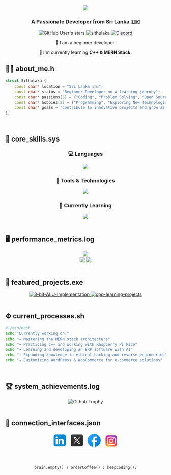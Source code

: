 <div align="center">
  <img src="https://readme-typing-svg.herokuapp.com/?font=Righteous&size=35&center=true&vCenter=true&width=500&height=70&duration=4000&lines=Hi+There!+👋;+I'm+Sithulaka+Sanchith!;" />
</div>

<h3 align="center">A Passionate Developer from Sri Lanka 🇱🇰</h3>
<p align="center"> 
  <img alt="GitHub User's stars" src="https://img.shields.io/github/stars/sithulaka">
  <img src="https://komarev.com/ghpvc/?username=sithulaka&label=Profile%20views&color=0e75b6&style=flat" alt="sithulaka"/>
  <a href="https://discord.gg/ugdvth5b6H" target="blank"><img alt="Discord" src="https://img.shields.io/discord/1029672298032140290"></a>
</p>

<div align="center">
  <p>🔭 I am a beginner developer.</p>
  <p>🌱 I'm currently learning <strong>C++ & MERN Stack.</strong></p>
</div> 

## 🧑‍💻 about_me.h
```cpp
struct Sithulaka {
    const char* location = "Sri Lanka 🇱🇰";
    const char* status = "Beginner Developer on a learning journey";
    const char* passions[3] = {"Coding", "Problem Solving", "Open Source"};
    const char* hobbies[2] = {"Programming", "Exploring New Technologies"};
    const char* goals = "Contribute to innovative projects and grow as a developer";
};
```
</br>

## 🧠 core_skills.sys
<div align="center">
  <h3>💻 Languages</h3>
  <img src="https://skillicons.dev/icons?i=python,cpp,html,css,js,bash"/>
  
  <h3>🧰 Tools & Technologies</h3>
  <img src="https://skillicons.dev/icons?i=vscode,git,github,docker,linux,raspberrypi,kali,figma"/>
  
  <h3>🌱 Currently Learning</h3>
  <img src="https://skillicons.dev/icons?i=react,nodejs,express,mongodb"/>
</div></br>

## 🖥️ performance_metrics.log  
<div align="center">
  <img height="170em" src="https://github-readme-stats.vercel.app/api/top-langs/?username=sithulaka&layout=compact&theme=dark" />
</div>

<div align="center">
  <img height="170em" src="https://github-readme-stats.vercel.app/api?username=sithulaka&theme=dark&rank_icon=github" />
  <img height="170em" src="https://github-readme-streak-stats.herokuapp.com/?user=sithulaka&theme=dark" />
</div></br>

## 🚀 featured_projects.exe
<div align="center">
  <a href="https://github.com/sithulaka/8-bit-ALU-Implementation">
    <img width="400px" src="https://opengraph.githubassets.com/1/sithulaka/8-bit-ALU-Implementation" alt="8-bit-ALU-Implementation" />
  </a>
  <a href="https://github.com/sithulaka/cpp-learning-projects">
    <img width="400px" src="https://opengraph.githubassets.com/1/sithulaka/cpp-learning-projects" alt="cpp-learning-projects" />
  </a>
</div></br>

## ⚙️ current_processes.sh
```bash
#!/bin/bash
echo "Currently working on:"
echo "→ Mastering the MERN stack architecture"
echo "→ Practicing C++ and working with Raspberry Pi Pico"
echo "→ Learning and developing an ERP software with AI"
echo "→ Expanding knowledge in ethical hacking and reverse engineering"
echo "→ Customizing WordPress & WooCommerce for e-commerce solutions"
```
</br>

## 🏆 system_achievements.log
<div align="center">
  <img src="https://github-profile-trophy.vercel.app/?username=sithulaka&theme=darkhub&column=4&margin-w=15&margin-h=15" alt="Github Trophy" />
</div></br>

## 📡 connection_interfaces.json
<div align="center">
  <a href="https://linkedin.com/in/sithulaka" target="_blank"><img src="https://github.com/sithulaka/sithulaka/blob/main/image/icon/linked-in-alt.svg" alt="LinkedIn" height="50" width="50" /></a>
  <a href="https://twitter.com/sithulaka" target="_blank"><img src="https://github.com/sithulaka/sithulaka/blob/main/image/icon/twitter.svg" alt="Twitter" height="50" width="50" /></a>
  <a href="https://fb.com/senithu.sithulaka.7" target="_blank"><img src="https://github.com/sithulaka/sithulaka/blob/main/image/icon/facebook.svg" alt="Facebook" height="50" width="50" /></a>
  <a href="https://instagram.com/_sithulaka_" target="_blank"><img src="https://github.com/sithulaka/sithulaka/blob/main/image/icon/instagram.svg" alt="Instagram" height="50" width="50" /></a>
</div></br></br>

<div align="center">
  <pre><code>brain.empty() ? orderCoffee() : keepCoding();</code></pre>
</div>
